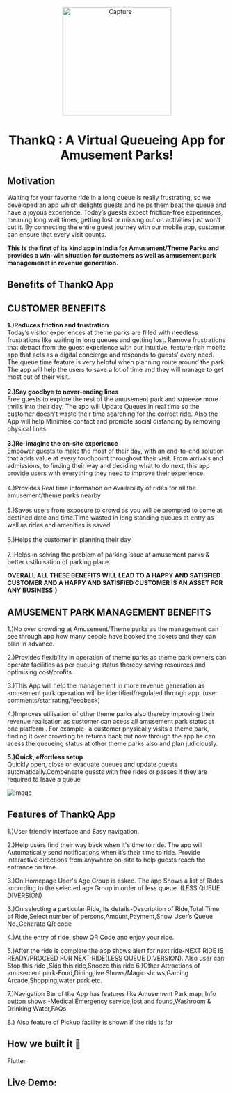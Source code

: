 <p align="center"> <img width="250" alt="Capture" src="https://user-images.githubusercontent.com/88873588/153740523-3af7e47d-c33c-4772-b51c-d1d19dbf56f6.PNG">

  
# <p align="center"> ThankQ : A Virtual Queueing App for Amusement Parks! </p>

## Motivation
Waiting for your favorite ride in a long queue is really frustrating, so we developed an app which delights guests and helps them beat the queue and have a joyous experience. 
Today’s guests expect friction-free experiences, meaning long wait times, getting lost or missing out on activities just won’t cut it. By connecting the entire guest journey with our mobile app, customer can ensure that every visit counts.

**This is the first of its kind app in India for Amusement/Theme Parks and provides a win-win situation for customers as well as amusement park managemenet in revenue generation.**
‍
## Benefits of ThankQ App 
## CUSTOMER BENEFITS
**1.)Reduces friction and frustration** <br>
Today’s visitor experiences at theme parks are filled with needless frustrations like waiting in long queues and getting lost. 
Remove frustrations that detract from the guest experience with our intuitive, feature-rich mobile app that acts as a digital concierge and responds to guests’ every need.
The queue time feature is very helpful when planning route around the park. The app will help the users to save a lot of time and they will manage to get most out of their visit.<br><br>
**2.)Say goodbye to never-ending lines**<br>
Free guests to explore the rest of the amusement park and squeeze more thrills into their day. The app will Update Queues in real time so the customer doesn't waste their time searching for the correct ride. Also the App will help Minimise contact and promote social distancing by removing physical lines<br><br>
**3.)Re-imagine the on-site experience**<br>
Empower guests to make the most of their day, with an end-to-end solution that adds value at every touchpoint throughout their visit. From arrivals and admissions, to finding their way and deciding what to do next, this app provide users with everything they need to improve their experience.<br><br>
4.)Provides Real time information on Availability of rides for all the amusement/theme parks nearby<br><br>
5.)Saves users from exposure to crowd as you will be prompted to come at destined date and time.Time wasted in long standing queues at entry as well as rides and amenities is saved.<br><br>
6.)Helps the customer in planning their day<br><br>
7.)Helps in solving the problem of parking issue at amusement parks & better ustiluisation of parking place.<br>

**OVERALL ALL THESE BENEFITS WILL LEAD TO A HAPPY AND SATISFIED CUSTOMER AND A HAPPY AND SATISFIED CUSTOMER IS AN ASSET FOR ANY BUSINESS:)**


## AMUSEMENT PARK MANAGEMENT BENEFITS
1.)No over crowding at Amusement/Theme parks as the management can see through app how many people have booked the tickets and they can plan in advance.

2.)Provides flexibility in operation of theme parks as theme park owners can operate facilities as per queuing status thereby saving resources and optimising cost/profits.<br>

3.)This App will help the management in more revenue generation as amusement park operation will be identified/regulated through app. (user comments/star rating/feedback)<br>

4.)Improves utilisation of other theme parks also thereby improving their revenue realisation as customer can acess all amusement park status at one platform . For example- a customer physically visits a theme park, finding it over crowding he returns back but now through the app he can acess the queueing status at other theme parks also and plan judiciously.<br>

**5.)Quick, effortless setup**<br>
Quickly open, close or evacuate queues and update guests automatically.Compensate guests with free rides or passes if they are required to leave a queue

![image](https://user-images.githubusercontent.com/88873588/153746808-a9b65f42-0197-4a8b-814e-b2698bf4fcc0.png)

## Features of ThankQ App

1.)User friendly interface and Easy navigation.

2.)Help users find their way back when it's time to ride. The app will Automatically send notifications when it’s their time to ride. Provide interactive directions from anywhere on-site to help guests reach the entrance on time.

3.)On Homepage User's Age Group is asked. The app Shows a list of Rides according to the selected age Group in order of less queue. (LESS QUEUE DIVERSION)

3.)On selecting a particular Ride, its details-Description of Ride,Total Time of Ride,Select number of persons,Amount,Payment,Show User’s Queue No.,Generate QR code

4.)At the entry of ride, show QR Code and enjoy your ride.

5.)After the ride is complete,the app shows alert for next ride-NEXT RIDE IS READY/PROCEED FOR NEXT RIDE(LESS QUEUE DIVERSION). Also user can Stop this ride ,Skip this ride,Snooze this ride 
6.)Other Attractions of amusement park-Food,Dining,live Shows/Magic shows,Gaming Arcade,Shopping,water park etc. 

7.)Navigation Bar of the App has features like Amusement Park map, Info button shows -Medical Emergency service,lost and found,Washroom & Drinking Water,FAQs

8.) Also feature of Pickup facility is shown if the ride is far

## How we built it 🔧
Flutter

## Live Demo: 
